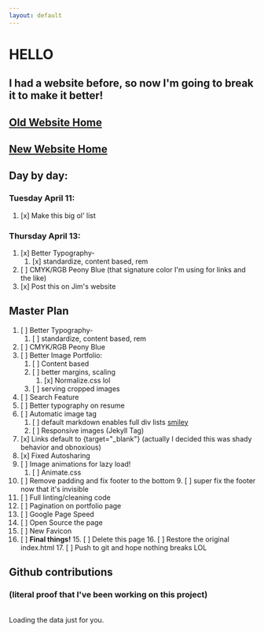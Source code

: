 ```yaml
---
layout: default
---
```


# HELLO
## I had a website before, so now I'm going to break it to make it better!

## [Old Website Home](https://ericmoe.co)
## [New Website Home](/portfolio.html)
## Day by day:
### Tuesday April 11:
1. [x] Make this big ol' list

### Thursday April 13:
1. [x] Better Typography-
	1. [x] standardize, content based, rem
2. [ ] CMYK/RGB Peony Blue (that signature color I'm using for links and the like)
3. [x] Post this on Jim's website

## Master Plan
1. [ ] Better Typography-
	1. [ ] standardize, content based, rem
2. [ ] CMYK/RGB Peony Blue
2. [ ] Better Image Portfolio:
	1. [ ] Content based
	2. [ ] better margins, scaling
		1. [x] Normalize.css lol
	3. [ ] serving cropped images
3. [ ] Search Feature
4. [ ] Better typography on resume
5. [ ] Automatic image tag
	1. [ ] default markdown enables full div lists [smiley](../images/smiley.png)
	2. [ ] Responsive images (Jekyll Tag)
6. [x] Links default to {target="_blank"} (actually I decided this was shady behavior and obnoxious)
7. [x] Fixed Autosharing
7. [ ] Image animations for lazy load!
	1. [ ] Animate.css
8. [ ] Remove padding and fix footer to the bottom
	9. [ ] super fix the footer now that it's invisible
9. [ ] Full linting/cleaning code
10. [ ] Pagination on portfolio page
11. [ ] Google Page Speed
12. [ ] Open Source the page
13. [ ] New Favicon
14. [ ] **Final things!**
	15. [ ] Delete this page
	16. [ ] Restore the original index.html
	17. [ ] Push to git and hope nothing breaks LOL

## Github contributions 

### (literal proof that I've been working on this project)
<br>

<!-- Include the library. -->
<script
  src="https://cdn.rawgit.com/IonicaBizau/github-calendar/gh-pages/dist/github-calendar.min.js">
</script>

<!-- Optionally, include the theme (if you don't want to struggle to write the CSS) -->
<link
  rel="stylesheet"
  href="https://cdn.rawgit.com/IonicaBizau/github-calendar/gh-pages/dist/github-calendar.css"
/>

<!-- Prepare a container for your calendar. -->
<div class="calendar">
    <!-- Loading stuff -->
    Loading the data just for you.
</div>

<script>
    GitHubCalendar(".calendar", "geomoetric");
</script>
